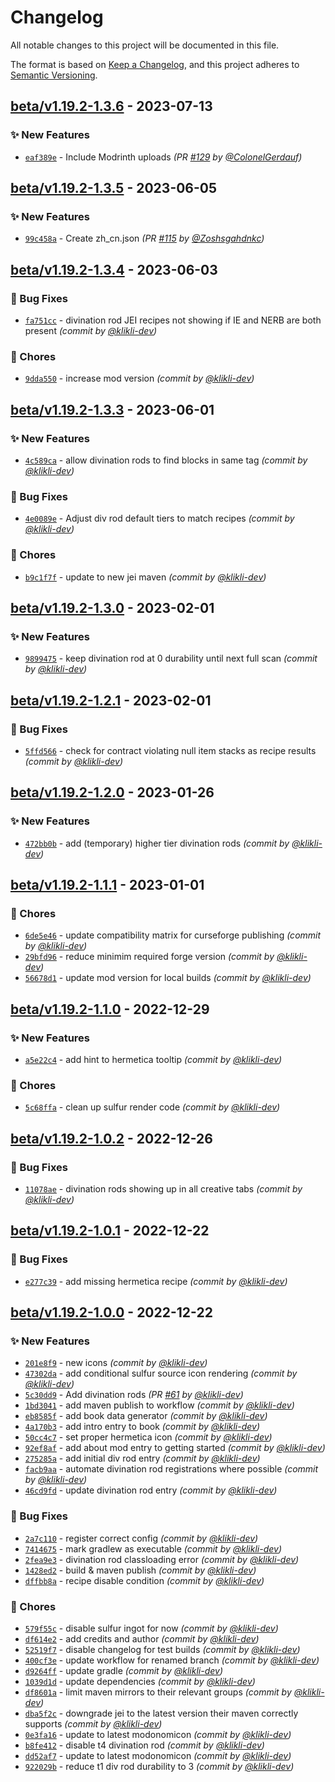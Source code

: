 # Changelog
All notable changes to this project will be documented in this file.

The format is based on [Keep a Changelog](https://keepachangelog.com/en/1.0.0/),
and this project adheres to [Semantic Versioning](https://semver.org/spec/v2.0.0.html).

## [beta/v1.19.2-1.3.6] - 2023-07-13
### :sparkles: New Features
- [`eaf389e`](https://github.com/klikli-dev/theurgy/commit/eaf389e52ef8bce6d6e5953917b2e9e6f62f0680) - Include Modrinth uploads *(PR [#129](https://github.com/klikli-dev/theurgy/pull/129) by [@ColonelGerdauf](https://github.com/ColonelGerdauf))*


## [beta/v1.19.2-1.3.5] - 2023-06-05
### :sparkles: New Features
- [`99c458a`](https://github.com/klikli-dev/theurgy/commit/99c458a2fbccb6b207f92335ca9bbe0745e05b76) - Create zh_cn.json *(PR [#115](https://github.com/klikli-dev/theurgy/pull/115) by [@Zoshsgahdnkc](https://github.com/Zoshsgahdnkc))*


## [beta/v1.19.2-1.3.4] - 2023-06-03
### :bug: Bug Fixes
- [`fa751cc`](https://github.com/klikli-dev/theurgy/commit/fa751cc0ffbd92b3c590670154ab4b9765055fb0) - divination rod JEI recipes not showing if IE and NERB are both present *(commit by [@klikli-dev](https://github.com/klikli-dev))*

### :wrench: Chores
- [`9dda550`](https://github.com/klikli-dev/theurgy/commit/9dda550302d24ab3a26bd1f42850fb8422e90fee) - increase mod version *(commit by [@klikli-dev](https://github.com/klikli-dev))*


## [beta/v1.19.2-1.3.3] - 2023-06-01
### :sparkles: New Features
- [`4c589ca`](https://github.com/klikli-dev/theurgy/commit/4c589caef3e18bcf0c7875167bd48210ce12d469) - allow divination rods to find blocks in same tag *(commit by [@klikli-dev](https://github.com/klikli-dev))*

### :bug: Bug Fixes
- [`4e0089e`](https://github.com/klikli-dev/theurgy/commit/4e0089e795cbbc9b1ac672973cda3b4ec26d4373) - Adjust div rod default tiers to match recipes *(commit by [@klikli-dev](https://github.com/klikli-dev))*

### :wrench: Chores
- [`b9c1f7f`](https://github.com/klikli-dev/theurgy/commit/b9c1f7fa3e3c371de58cede0be72650ad6c63220) - update to new jei maven *(commit by [@klikli-dev](https://github.com/klikli-dev))*


## [beta/v1.19.2-1.3.0] - 2023-02-01
### :sparkles: New Features
- [`9899475`](https://github.com/klikli-dev/theurgy/commit/9899475a00956cead0a657a350323a195ff76474) - keep divination rod at 0 durability until next full scan *(commit by [@klikli-dev](https://github.com/klikli-dev))*


## [beta/v1.19.2-1.2.1] - 2023-02-01
### :bug: Bug Fixes
- [`5ffd566`](https://github.com/klikli-dev/theurgy/commit/5ffd566b40d6b725904c792f637e559b79d836cb) - check for contract violating null item stacks as recipe results *(commit by [@klikli-dev](https://github.com/klikli-dev))*


## [beta/v1.19.2-1.2.0] - 2023-01-26
### :sparkles: New Features
- [`472bb0b`](https://github.com/klikli-dev/theurgy/commit/472bb0bba5fe0cf2d13060398275facb0e65cc90) - add (temporary) higher tier divination rods *(commit by [@klikli-dev](https://github.com/klikli-dev))*


## [beta/v1.19.2-1.1.1] - 2023-01-01
### :wrench: Chores
- [`6de5e46`](https://github.com/klikli-dev/theurgy/commit/6de5e46700d39ff128259785bf7ced339fae93af) - update compatibility matrix for curseforge publishing *(commit by [@klikli-dev](https://github.com/klikli-dev))*
- [`29bfd96`](https://github.com/klikli-dev/theurgy/commit/29bfd96316e3bf8c7e56a79f0289bb72783baca7) - reduce minimim required forge version *(commit by [@klikli-dev](https://github.com/klikli-dev))*
- [`56678d1`](https://github.com/klikli-dev/theurgy/commit/56678d1aa6cd5f73cd4fdd35940650962254afa1) - update mod version for local builds *(commit by [@klikli-dev](https://github.com/klikli-dev))*


## [beta/v1.19.2-1.1.0] - 2022-12-29
### :sparkles: New Features
- [`a5e22c4`](https://github.com/klikli-dev/theurgy/commit/a5e22c4df6440ff141c26d1ed40787ee50624122) - add hint to hermetica tooltip *(commit by [@klikli-dev](https://github.com/klikli-dev))*

### :wrench: Chores
- [`5c68ffa`](https://github.com/klikli-dev/theurgy/commit/5c68ffa0c5ce2847d6537f7e2ac7e9f9dd4f741f) - clean up sulfur render code *(commit by [@klikli-dev](https://github.com/klikli-dev))*


## [beta/v1.19.2-1.0.2] - 2022-12-26
### :bug: Bug Fixes
- [`11078ae`](https://github.com/klikli-dev/theurgy/commit/11078aef862923700966c301a94504498fb44c28) - divination rods showing up in all creative tabs *(commit by [@klikli-dev](https://github.com/klikli-dev))*


## [beta/v1.19.2-1.0.1] - 2022-12-22
### :bug: Bug Fixes
- [`e277c39`](https://github.com/klikli-dev/theurgy/commit/e277c3934116cdb40ef1ffb34eabd0778b62005b) - add missing hermetica recipe *(commit by [@klikli-dev](https://github.com/klikli-dev))*


## [beta/v1.19.2-1.0.0] - 2022-12-22
### :sparkles: New Features
- [`201e8f9`](https://github.com/klikli-dev/theurgy/commit/201e8f9edb8c8031bd850732ee9c217afd4d07d1) - new icons *(commit by [@klikli-dev](https://github.com/klikli-dev))*
- [`47302da`](https://github.com/klikli-dev/theurgy/commit/47302da5abb8003798c90a263b61f50942cca938) - add conditional sulfur source icon rendering *(commit by [@klikli-dev](https://github.com/klikli-dev))*
- [`5c30dd9`](https://github.com/klikli-dev/theurgy/commit/5c30dd983d4d32f5cc45f3f71bec52b536bf9319) - Add divination rods *(PR [#61](https://github.com/klikli-dev/theurgy/pull/61) by [@klikli-dev](https://github.com/klikli-dev))*
- [`1bd3041`](https://github.com/klikli-dev/theurgy/commit/1bd304131e826c4640da575246842dc9d488100b) - add maven publish to workflow *(commit by [@klikli-dev](https://github.com/klikli-dev))*
- [`eb8585f`](https://github.com/klikli-dev/theurgy/commit/eb8585fc6f008c0fe4bb7d34f9f4a9dabebce474) - add book data generator *(commit by [@klikli-dev](https://github.com/klikli-dev))*
- [`4a170b3`](https://github.com/klikli-dev/theurgy/commit/4a170b312582aaf33eaf9feec0c119c6ebe672fd) - add intro entry to book *(commit by [@klikli-dev](https://github.com/klikli-dev))*
- [`50cc4c7`](https://github.com/klikli-dev/theurgy/commit/50cc4c7fc845c72e704a0139d9a34bd343a51aa5) - set proper hermetica icon *(commit by [@klikli-dev](https://github.com/klikli-dev))*
- [`92ef8af`](https://github.com/klikli-dev/theurgy/commit/92ef8afbb4dbd4dadc94a92482d502b7ba612292) - add about mod entry to getting started *(commit by [@klikli-dev](https://github.com/klikli-dev))*
- [`275285a`](https://github.com/klikli-dev/theurgy/commit/275285a7988f2fd6cfbf4689d2d3aaa1fcc90847) - add initial div rod entry *(commit by [@klikli-dev](https://github.com/klikli-dev))*
- [`facb9aa`](https://github.com/klikli-dev/theurgy/commit/facb9aacb8775ea5c346bc00a1d295e5fa2064b5) - automate divination rod registrations where possible *(commit by [@klikli-dev](https://github.com/klikli-dev))*
- [`46cd9fd`](https://github.com/klikli-dev/theurgy/commit/46cd9fd165ef7e4079086411612683fd812a4076) - update divination rod entry *(commit by [@klikli-dev](https://github.com/klikli-dev))*

### :bug: Bug Fixes
- [`2a7c110`](https://github.com/klikli-dev/theurgy/commit/2a7c1105a8780d41b5c482b9f055ec977adb781f) - register correct config *(commit by [@klikli-dev](https://github.com/klikli-dev))*
- [`7414675`](https://github.com/klikli-dev/theurgy/commit/74146750324fc421407b7c5c1b12f12c560038ef) - mark gradlew as executable *(commit by [@klikli-dev](https://github.com/klikli-dev))*
- [`2fea9e3`](https://github.com/klikli-dev/theurgy/commit/2fea9e3e3af2603fc82a0bc1e6487bb52f939885) - divination rod classloading error *(commit by [@klikli-dev](https://github.com/klikli-dev))*
- [`1428ed2`](https://github.com/klikli-dev/theurgy/commit/1428ed21e81f827da9858692cc0559b05173f1e1) - build & maven publish *(commit by [@klikli-dev](https://github.com/klikli-dev))*
- [`dffbb8a`](https://github.com/klikli-dev/theurgy/commit/dffbb8a6e7eb25be99bbbe7065f43145e6ca8ce3) - recipe disable condition *(commit by [@klikli-dev](https://github.com/klikli-dev))*

### :wrench: Chores
- [`579f55c`](https://github.com/klikli-dev/theurgy/commit/579f55c10b780d1cd6f0b7f6472068647645acc2) - disable sulfur ingot for now *(commit by [@klikli-dev](https://github.com/klikli-dev))*
- [`df614e2`](https://github.com/klikli-dev/theurgy/commit/df614e2f6ad9d5568991ba239921afa8ca513746) - add credits and author *(commit by [@klikli-dev](https://github.com/klikli-dev))*
- [`52519f7`](https://github.com/klikli-dev/theurgy/commit/52519f75ae63e8a632333650ce0ff4fe744ed5a9) - disable changelog for test builds *(commit by [@klikli-dev](https://github.com/klikli-dev))*
- [`400cf3e`](https://github.com/klikli-dev/theurgy/commit/400cf3e4596338b06ddaec537e25a76037b3366d) - update workflow for renamed branch *(commit by [@klikli-dev](https://github.com/klikli-dev))*
- [`d9264ff`](https://github.com/klikli-dev/theurgy/commit/d9264ff3c7434e5c890831c3119c3bc16465a89b) - update gradle *(commit by [@klikli-dev](https://github.com/klikli-dev))*
- [`1039d1d`](https://github.com/klikli-dev/theurgy/commit/1039d1d6cde58d1a4c4b182712a2e4c05c29e7a1) - update dependencies *(commit by [@klikli-dev](https://github.com/klikli-dev))*
- [`df8601a`](https://github.com/klikli-dev/theurgy/commit/df8601a94e70ec99ef192fc4cdf78d39aa320a3d) - limit maven mirrors to their relevant groups *(commit by [@klikli-dev](https://github.com/klikli-dev))*
- [`dba5f2c`](https://github.com/klikli-dev/theurgy/commit/dba5f2cc33ba45d4c5edf5adef3ac33e53cc4acc) - downgrade jei to the latest version their maven correctly supports *(commit by [@klikli-dev](https://github.com/klikli-dev))*
- [`0e3fa16`](https://github.com/klikli-dev/theurgy/commit/0e3fa16fa4ab572529a90a73a90ce4a2ae9a5f76) - update to latest modonomicon *(commit by [@klikli-dev](https://github.com/klikli-dev))*
- [`b8fe412`](https://github.com/klikli-dev/theurgy/commit/b8fe412c9531e95f908eaeb7bec0ae58c6db3ce1) - disable t4 divination rod *(commit by [@klikli-dev](https://github.com/klikli-dev))*
- [`dd52af7`](https://github.com/klikli-dev/theurgy/commit/dd52af764919ea10482586a457c4ef97690e1a6c) - update to latest modonomicon *(commit by [@klikli-dev](https://github.com/klikli-dev))*
- [`922029b`](https://github.com/klikli-dev/theurgy/commit/922029b845ddfe0ff300904e6faa5df7365e8ac0) - reduce t1 div rod durability to 3 *(commit by [@klikli-dev](https://github.com/klikli-dev))*


[beta/v1.19.2-1.0.0]: https://github.com/klikli-dev/theurgy/compare/dummy/v1.19.2-0.0.0...beta/v1.19.2-1.0.0
[beta/v1.19.2-1.0.1]: https://github.com/klikli-dev/theurgy/compare/beta/v1.19.2-1.0.0...beta/v1.19.2-1.0.1
[beta/v1.19.2-1.0.2]: https://github.com/klikli-dev/theurgy/compare/beta/v1.19.2-1.0.1...beta/v1.19.2-1.0.2
[beta/v1.19.2-1.1.0]: https://github.com/klikli-dev/theurgy/compare/beta/v1.19.2-1.0.2...beta/v1.19.2-1.1.0
[beta/v1.19.2-1.1.1]: https://github.com/klikli-dev/theurgy/compare/beta/v1.19.2-1.1.0...beta/v1.19.2-1.1.1
[beta/v1.19.2-1.2.0]: https://github.com/klikli-dev/theurgy/compare/beta/v1.19.2-1.1.1...beta/v1.19.2-1.2.0
[beta/v1.19.2-1.2.1]: https://github.com/klikli-dev/theurgy/compare/beta/v1.19.2-1.2.0...beta/v1.19.2-1.2.1
[beta/v1.19.2-1.3.0]: https://github.com/klikli-dev/theurgy/compare/beta/v1.19.2-1.2.1...beta/v1.19.2-1.3.0
[beta/v1.19.2-1.3.3]: https://github.com/klikli-dev/theurgy/compare/beta/v1.19.2-1.3.0...beta/v1.19.2-1.3.3
[beta/v1.19.2-1.3.4]: https://github.com/klikli-dev/theurgy/compare/beta/v1.19.2-1.3.3...beta/v1.19.2-1.3.4
[beta/v1.19.2-1.3.5]: https://github.com/klikli-dev/theurgy/compare/beta/v1.19.2-1.3.4...beta/v1.19.2-1.3.5
[beta/v1.19.2-1.3.6]: https://github.com/klikli-dev/theurgy/compare/beta/v1.19.2-1.3.5...beta/v1.19.2-1.3.6